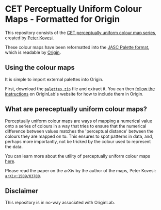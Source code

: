 # CET Perceptually Uniform Colour Maps - Formatted for Origin

This repository consists of the [CET perceptually uniform colour map series](https://peterkovesi.com/projects/colourmaps/), created by [Peter Kovesi](https://peterkovesi.com/).

These colour maps have been reformatted into the [JASC Palette format](http://liero.nl/lierohack/docformats/other-jasc.html), which is readable by [Origin](https://www.originlab.com/).

## Using the colour maps
It is simple to import external palettes into Origin.

First, download the [`palettes.zip`](./palettes.zip) file and extract it.
You can then [follow the instructions](https://www.originlab.com/doc/Quick-Help/Use-External-Color-Palette) on OriginLab's website for how to include them in Origin.

## What are pereceptually uniform colour maps?
Perceptually uniform colour maps are ways of mapping a numerical value onto a series of colours in a way
that tries to ensure that the numerical difference between values matches the 'perceptual distance' between
the colours they are mapped on to. This ensures to spot patterns in data, and, perhaps more importantly, not
be tricked by the colour used to represent the data.

You can learn more about the utility of perceptually uniform colour maps [here](https://bids.github.io/colormap/).

Please read the paper on the arXiv by the author of the maps, Peter Kovesi: [`arXiv:1509/03700`](https://arxiv.org/abs/1509.03700).

## Disclaimer

This repository is in no-way associated with OriginLab.

